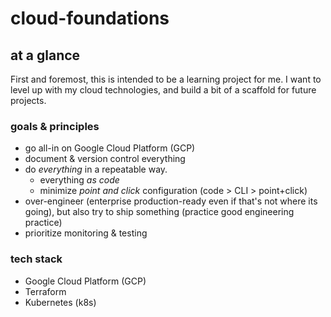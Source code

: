 # cloud-foundations

## at a glance

First and foremost, this is intended to be a learning project for me.
I want to level up with my cloud technologies, and build a bit of a scaffold for future projects.

### goals & principles

- go all-in on Google Cloud Platform (GCP)
- document & version control everything
- do *everything* in a repeatable way.
  - everything *as code*
  - minimize *point and click* configuration (code > CLI > point+click)
- over-engineer (enterprise production-ready even if that's not where its going), but also try to ship something (practice good engineering practice)
- prioritize monitoring & testing

### tech stack

- Google Cloud Platform (GCP)
- Terraform
- Kubernetes (k8s)
